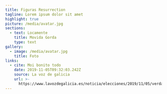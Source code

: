 ```yaml
---
title: Figuras Resurrection
tagline: Lorem ipsum dolor sit amet
highlight: true
picture: /media/avatar.jpg
sections:
  - text: Locamente
    title: Movida Gorda
    type: text
gallery:
  - image: /media/avatar.jpg
    title: Foto
links:
  - cite: Moi bonito todo
    date: 2019-11-05T09:32:03.242Z
    source: La voz de galicia
    url: >-
      https://www.lavozdegalicia.es/noticia/elecciones/2019/11/05/verdades-mentiras-debate/00031572914180193439805.htm
---
```


